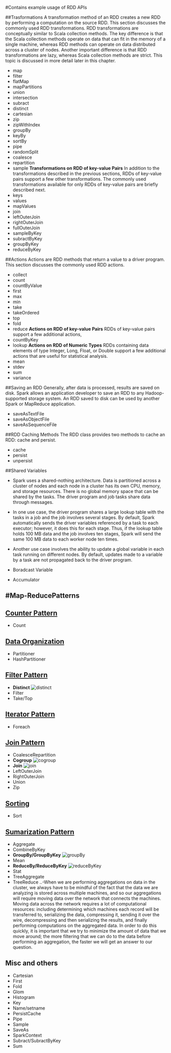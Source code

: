 #Contains example usage of RDD APIs

##Trasformations
A transformation method of an RDD creates a new RDD by performing a computation on the source RDD.
This section discusses the commonly used RDD transformations.
RDD transformations are conceptually similar to Scala collection methods. The key difference is that
the Scala collection methods operate on data that can fit in the memory of a single machine, whereas RDD
methods can operate on data distributed across a cluster of nodes. Another important difference is that RDD
transformations are lazy, whereas Scala collection methods are strict. This topic is discussed in more detail
later in this chapter.
- map
- filter
- flatMap
- mapPartitions
- union
- intersection
- subract
- distinct
- cartesian
- zip
- zipWithIndex
- groupBy
- keyBy 
- sortBy 
- pipe
- randomSplit 
- coalesce
- repartition
- sample
**Transformations on RDD of key-value Pairs**
In addition to the transformations described in the previous sections, RDDs of key-value pairs support a few
other transformations. The commonly used transformations available for only RDDs of key-value pairs are
briefly described next.
- keys
- values
- mapValues
- join
- leftOuterJoin
- rightOuterJoin
- fullOuterJoin
- sampleByKey
- subractByKey
- groupByKey
- reduceByKey

##Actions
Actions are RDD methods that return a value to a driver program. This section discusses the commonly used
RDD actions.
- collect
- count
- countByValue
- first
- max
- min
- take
- takeOrdered
- top
- fold
- reduce
**Actions on RDD of key-value Pairs**
RDDs of key-value pairs support a few additional actions,
- countByKey
- lookup
**Actions on RDD of Numeric Types**
RDDs containing data elements of type Integer, Long, Float, or Double support a few additional actions that
are useful for statistical analysis.
- mean
- stdev
- sum
- variance

##Saving an RDD
Generally, after data is processed, results are saved on disk. Spark allows an application developer to save
an RDD to any Hadoop-supported storage system. An RDD saved to disk can be used by another Spark or
MapReduce application.
- saveAsTextFile
- saveAsObjectFile
- saveAsSequenceFile

##RDD Caching Methods
The RDD class provides two methods to cache an RDD: cache and persist.
- cache
- persist
- unpersist

##Shared Variables
- Spark uses a shared-nothing architecture. Data is partitioned across a cluster of nodes and each node in
a cluster has its own CPU, memory, and storage resources. There is no global memory space that can be
shared by the tasks. The driver program and job tasks share data through messages.
- In one use case, the driver program shares a large lookup table with the tasks in a job and the job 
involves several stages. By default, Spark automatically sends the driver variables referenced by a task 
to each executor; however, it does this for each stage. Thus, if the lookup table holds 100 MB data and 
the job involves ten stages, Spark will send the same 100 MB data to each worker node ten times.
- Another use case involves the ability to update a global variable in each task running on different nodes.
By default, updates made to a variable by a task are not propagated back to the driver program.

- Boradcast Variable
- Accumulator

#Map-ReducePatterns
-------------------

## [Counter Pattern](counterPattern)
- Count

## [Data Organization](dataOrganization)
- Partitioner
- HashPartitioner

## [Filter Pattern](filterPattern)
- **Distinct**
![distinct](../../../../../../../../../docs/img/spark/distinct.png)
- Filter
- Take/Top

## [Iterator Pattern](iteratorPattern)
- Foreach

## [Join Pattern](joinPattern)
- CoalesceRepartition
- **Cogroup**
![cogroup](../../../../../../../../../docs/img/spark/cogroup.png)
- **Join**
![join](../../../../../../../../../docs/img/spark/join.png)
- LeftOuterJoin
- RightOuterJoin
- Union
- Zip

## [Sorting](sorting)
- Sort

## [Sumarization Pattern](summarizationPatterns)
- Aggregate
- CombineByKey
- **GroupBy/GroupByKey**
![groupBy](../../../../../../../../../docs/img/spark/groupByKey.png)
- Mean
- **ReduceBy/ReduceByKey**
![reduceByKey](../../../../../../../../../docs/img/spark/reduceByKey.png)
- Stat
- TreeAggregate
- TreeReduce
..-When we are performing aggregations on data in the cluster, we always have to be
mindful of the fact that the data we are analyzing is stored across multiple machines,
and so our aggregations will require moving data over the network that connects the
machines. Moving data across the network requires a lot of computational resources:
including determining which machines each record will be transferred to, serializing
the data, compressing it, sending it over the wire, decompressing and then serializing
the results, and finally performing computations on the aggregated data. In order to do
this quickly, it is important that we try to minimize the amount of data that we move
around; the more filtering that we can do to the data before performing an aggregation,
the faster we will get an answer to our question.

## Misc and others
- Cartesian
- First
- Fold
- Glom
- Histogram
- Key
- Name/setname
- PersistCache
- Pipe
- Sample
- SaveAs
- SparkContext
- Subract/SubractByKey
- Sum